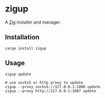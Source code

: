 # zigup

A [Zig](https://ziglang.org/) installer and manager.

## Installation

    cargo install zigup

## Usage

    zigup update

    # use socks5 or http proxy to update
    zigup --proxy socks5://127.0.0.1:1080 update
    zigup --proxy http://127.0.0.1:1087 update
